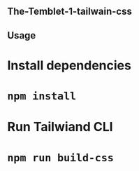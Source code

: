 ## The-Temblet-1-tailwain-css

## Usage 
# Install dependencies 
# ```npm install```
# Run Tailwiand CLI 
# ```npm run build-css```
